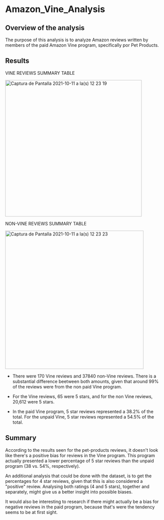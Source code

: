 # Amazon_Vine_Analysis

## Overview of the analysis 
The purpose of this analysis is to analyze Amazon reviews written by members of the paid Amazon Vine program, specifically por Pet Products.

## Results 
VINE REVIEWS SUMMARY TABLE

<img width="435" alt="Captura de Pantalla 2021-10-11 a la(s) 12 23 19" src="https://user-images.githubusercontent.com/85467925/136830559-a029fdb3-e274-47ed-975a-9281e3b83444.png">


NON-VINE REVIEWS SUMMARY TABLE 

<img width="441" alt="Captura de Pantalla 2021-10-11 a la(s) 12 23 23" src="https://user-images.githubusercontent.com/85467925/136830486-f131b028-7ea5-4f25-874c-5f47f04c612f.png">

* There were  170 Vine reviews and 37840 non-Vine reviews. There is a substantial difference beetween both amounts, given that around 99% of the reviews were from     the non paid Vine program. 

* For the Vine reviews, 65 were 5 stars, and for the non Vine reviews, 20,612 were 5 stars. 

* In the paid Vine program, 5 star reviews represented a 38.2% of the total. 
  For the unpaid Vine, 5 star reviews represented a 54.5% of the total. 

## Summary
According to the results seen for the pet-products reviews, it doesn't look like there's a positive bias for reviews in the Vine program. This program actually presented a lower percentage of 5 star reviews than the unpaid program (38 vs. 54%, respectively).

An additional analysis that could be done with the dataset, is to get the percentages for 4 star reviews, given that this is also considered a "positive" review. Analysing both ratings (4 and 5 stars), together and separately, might give us a better insight into possible biases. 

It would also be interesting to research if there might actually be a bias for negative reviews in the paid program, because that's were the tendency seems to be at first sight. 

